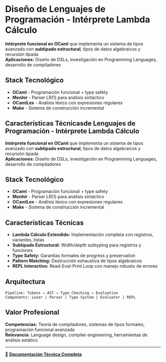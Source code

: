 # Diseño de Lenguajes de Programación - Intérprete Lambda Cálculo

**Intérprete funcional en OCaml** que implementa un sistema de tipos avanzado con **subtipado estructural**, tipos de datos algebraicos y recursión tipada  
**Aplicaciones:** Diseño de DSLs, investigación en Programming Languages, desarrollo de compiladores

##  Stack Tecnológico
- **OCaml** - Programación funcional + type safety
- **Menhir** - Parser LR(1) para análisis sintáctico
- **OCamlLex** - Análisis léxico con expresiones regulares
- **Make** - Sistema de construcción incremental

## Características Técnicasde Lenguajes de Programación - Intérprete Lambda Cálculo

**Intérprete funcional en OCaml** que implementa un sistema de tipos avanzado con **subtipado estructural**, tipos de datos algebraicos y recursión tipada  
**Aplicaciones:** Diseño de DSLs, investigación en Programming Languages, desarrollo de compiladores

##  Stack Tecnológico
- **OCaml** - Programación funcional + type safety
- **Menhir** - Parser LR(1) para análisis sintáctico
- **OCamlLex** - Análisis léxico con expresiones regulares
- **Make** - Sistema de construcción incremental

## Características Técnicas
- **Lambda Cálculo Extendido:** Implementación completa con registros, variantes, listas
- **Subtipado Estructural:** Width/depth subtyping para registros y funciones
- **Type Safety:** Garantías formales de progress y preservation
- **Pattern Matching:** Destrucción exhaustiva de tipos algebraicos
- **REPL Interactivo:** Read-Eval-Print Loop con manejo robusto de errores

## Arquitectura
```
Pipeline: Tokens → AST → Type Checking → Evaluation
Components: Lexer | Parser | Type System | Evaluator | REPL
```

## Valor Profesional
**Competencias:** Teoría de compiladores, sistemas de tipos formales, programación funcional avanzada  
**Relevancia:** Language design, compiler engineering, herramientas de análisis estático

---
📘 **[Documentación Técnica Completa](README_TECNICO.md)**

